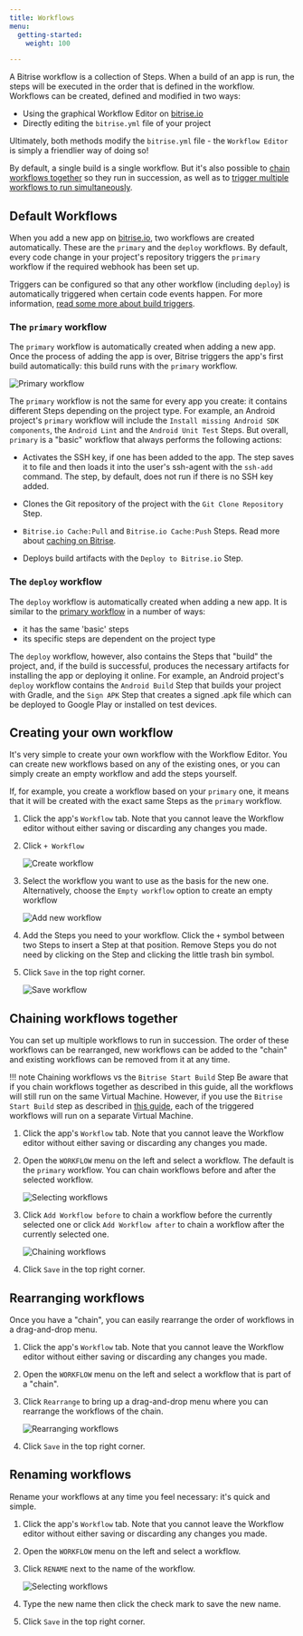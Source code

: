 ```yaml
---
title: Workflows
menu:
  getting-started:
    weight: 100

---
```

A Bitrise workflow is a collection of Steps. When a build of an app is run, the steps will be executed in the order that is defined in the workflow. Workflows can be created, defined and modified in two ways:

- Using the graphical Workflow Editor on [bitrise.io](https://www.bitrise.io)
- Directly editing the `bitrise.yml` file of your project

Ultimately, both methods modify the `bitrise.yml` file - the `Workflow Editor` is simply a friendlier way of doing so!

By default, a single build is a single workflow. But it's also possible to [chain workflows together](/getting-started/getting-started-workflows#chain-workflows-together) so they run in succession, as well as to [trigger multiple workflows to run simultaneously](/builds/triggering-builds/trigger-multiple-workflows).

## Default Workflows

When you add a new app on [bitrise.io](https://www.bitrise.io), two workflows are created automatically. These are the `primary` and the `deploy` workflows. By default, every code change in your project's repository triggers the `primary` workflow if the required webhook has been set up.

Triggers can be configured so that any other workflow (including `deploy`) is automatically triggered when certain code events happen. For more information, [read some more about build triggers](/builds/triggering-builds/triggering-builds).

### The `primary` workflow

The `primary` workflow is automatically created when adding a new app. Once the process of adding the app is over, Bitrise triggers the app's first build automatically: this build runs with the `primary` workflow.

![Primary workflow](/img/getting-started/primary-workflow.png)

The `primary` workflow is not the same for every app you create: it contains different Steps depending on the project type. For example, an Android project's `primary` workflow will include the `Install missing Android SDK components`, the `Android Lint` and the `Android Unit Test` Steps. But overall, `primary` is a "basic" workflow that always performs the following actions:

- Activates the SSH key, if one has been added to the app. The step saves it to file and then loads it into the user's ssh-agent with the `ssh-add` command. The step, by default, does not run if there is no SSH key added.

- Clones the Git repository of the project with the `Git Clone Repository` Step.

- `Bitrise.io Cache:Pull` and `Bitrise.io Cache:Push` Steps. Read more about [caching on Bitrise](/caching/about-caching).

- Deploys build artifacts with the `Deploy to Bitrise.io` Step.


### The `deploy` workflow

The `deploy` workflow is automatically created when adding a new app. It is similar to the [primary workflow](/getting-started/getting-started-workflows#the-primary-workflow) in a number of ways:

- it has the same 'basic' steps
- its specific steps are dependent on the project type

The `deploy` workflow, however, also contains the Steps that "build" the project, and, if the build is successful, produces the necessary artifacts for installing the app or deploying it online. For example, an Android project's `deploy` workflow contains the `Android Build` Step that builds your project with Gradle, and the `Sign APK` Step that creates a signed .apk file which can be deployed to Google Play or installed on test devices.

## Creating your own workflow

It's very simple to create your own workflow with the Workflow Editor. You can create new workflows based on any of the existing ones, or you can simply create an empty workflow and add the steps yourself.

If, for example, you create a workflow based on your `primary` one, it means that it will be created with the exact same Steps as the `primary` workflow.

1. Click the app's `Workflow` tab. Note that you cannot leave the Workflow editor without either saving or discarding any changes you made.

1. Click `+ Workflow`

    ![Create workflow](/img/getting-started/create-workflow.png)

1. Select the workflow you want to use as the basis for the new one. Alternatively, choose the `Empty workflow` option to create an empty workflow

    ![Add new workflow](/img/getting-started/add-new-workflow.png)

1. Add the Steps you need to your workflow. Click the `+` symbol between two Steps to insert a Step at that position. Remove Steps you do not need by clicking on the Step and clicking the little trash bin symbol.

1. Click `Save` in the top right corner.

    ![Save workflow](/img/getting-started/save-workflow.png)

## Chaining workflows together

You can set up multiple workflows to run in succession. The order of these workflows can be rearranged, new workflows can be added to the "chain" and existing workflows can be removed from it at any time.

!!! note Chaining workflows vs the `Bitrise Start Build` Step
    Be aware that if you chain workflows together as described in this guide, all the workflows will still run on the same Virtual Machine. However, if you use the `Bitrise Start Build` step as described in [this guide](/builds/triggering-builds/trigger-multiple-workflows), each of the triggered workflows will run on a separate Virtual Machine.

1. Click the app's `Workflow` tab. Note that you cannot leave the Workflow editor without either saving or discarding any changes you made.

1. Open the `WORKFLOW` menu on the left and select a workflow. The default is the `primary` workflow. You can chain workflows before and after the selected workflow.

    ![Selecting workflows](/img/getting-started/selecting-workflows.png)

1. Click `Add Workflow before` to chain a workflow before the currently selected one or click `Add Workflow after` to chain a workflow after the currently selected one.

    ![Chaining workflows](/img/getting-started/chain-workflow.png)

1. Click `Save` in the top right corner.

## Rearranging workflows

Once you have a "chain", you can easily rearrange the order of workflows in a drag-and-drop menu.

1. Click the app's `Workflow` tab. Note that you cannot leave the Workflow editor without either saving or discarding any changes you made.

1. Open the `WORKFLOW` menu on the left and select a workflow that is part of a "chain".

1. Click `Rearrange` to bring up a drag-and-drop menu where you can rearrange the workflows of the chain.

    ![Rearranging workflows](/img/getting-started/rearrange-workflows.png)

1. Click `Save` in the top right corner.

## Renaming workflows

Rename your workflows at any time you feel necessary: it's quick and simple.

1. Click the app's `Workflow` tab. Note that you cannot leave the Workflow editor without either saving or discarding any changes you made.

1. Open the `WORKFLOW` menu on the left and select a workflow.

1. Click `RENAME` next to the name of the workflow.

    ![Selecting workflows](/img/getting-started/selecting-workflows.png)

1. Type the new name then click the check mark to save the new name.

1. Click `Save` in the top right corner.